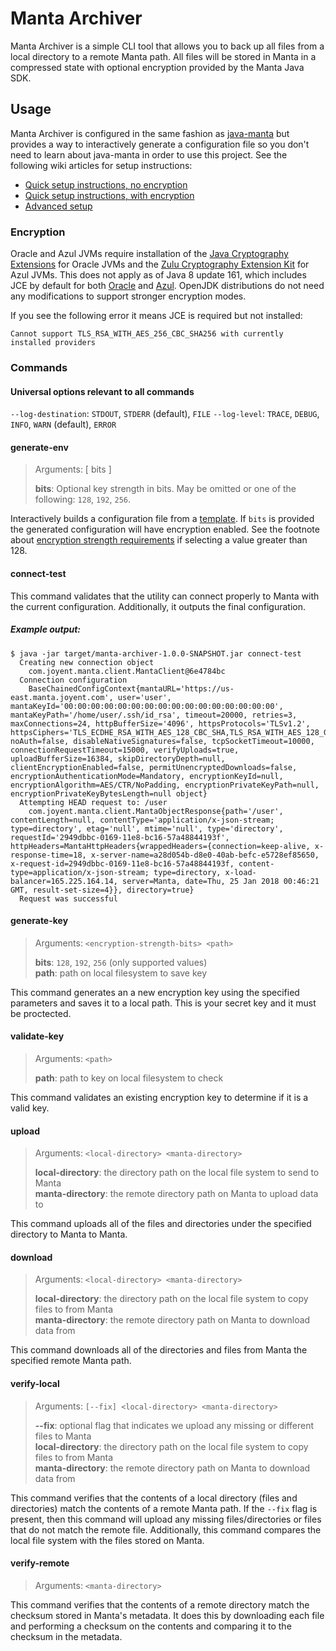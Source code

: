 # Manta Archiver

Manta Archiver is a simple CLI tool that allows you to back up all files from
a local directory to a remote Manta path. All files will be stored in Manta
in a compressed state with optional encryption provided by the Manta Java SDK.

## Usage

Manta Archiver is configured in the same fashion as [java-manta](https://github.com/joyent/java-manta) but provides a way
to interactively generate a configuration file so you don't need to learn about java-manta in order to use this project.
See the following wiki articles for setup instructions:

- [Quick setup instructions, no encryption](https://github.com/joyent/manta-archiver/wiki/Quick-setup,-no-encryption)
- [Quick setup instructions, with encryption](https://github.com/joyent/manta-archiver/wiki/Quick-setup,-with-encryption)
- [Advanced setup](https://github.com/joyent/manta-archiver/wiki/Advanced-setup)

### Encryption
Oracle and Azul JVMs require installation of the
[Java Cryptography Extensions](http://www.oracle.com/technetwork/java/javase/downloads/jce8-download-2133166.html) for Oracle JVMs and the [Zulu Cryptography Extension Kit](https://www.azul.com/products/zulu-and-zulu-enterprise/zulu-cryptography-extension-kit/) for Azul JVMs. This does not apply as of Java 8 update 161, which includes JCE by default for both [Oracle](http://www.oracle.com/technetwork/java/javase/8u161-relnotes-4021379.html#JDK-8170157) and [Azul](https://support.azul.com/hc/en-us/articles/115001122623-Java-Cryptography-Extension-JCE-for-Zing). OpenJDK distributions do not need any modifications to support stronger encryption modes.

If you see the following error it means JCE is required but not installed:
```
Cannot support TLS_RSA_WITH_AES_256_CBC_SHA256 with currently installed providers
```

### Commands

#### Universal options relevant to all commands
`--log-destination`: `STDOUT`, `STDERR` (default), `FILE`
`--log-level`: `TRACE`, `DEBUG`, `INFO`, `WARN` (default), `ERROR`

#### generate-env
> Arguments: [ bits ]
>
> **bits**: Optional key strength in bits. May be omitted or one of the following: `128`, `192`, `256`.

Interactively builds a configuration file from a [template](/src/main/java/resources/env.sh). If `bits` is provided the generated configuration will have encryption enabled. See the footnote about [encryption strength requirements](#encryption) if selecting a value greater than 128.

#### connect-test

This command validates that the utility can connect properly to Manta with the
current configuration. Additionally, it outputs the final configuration.

##### Example output:

```
$ java -jar target/manta-archiver-1.0.0-SNAPSHOT.jar connect-test
  Creating new connection object
    com.joyent.manta.client.MantaClient@6e4784bc
  Connection configuration
    BaseChainedConfigContext{mantaURL='https://us-east.manta.joyent.com', user='user', mantaKeyId='00:00:00:00:00:00:00:00:00:00:00:00:00:00:00:00', mantaKeyPath='/home/user/.ssh/id_rsa', timeout=20000, retries=3, maxConnections=24, httpBufferSize='4096', httpsProtocols='TLSv1.2', httpsCiphers='TLS_ECDHE_RSA_WITH_AES_128_CBC_SHA,TLS_RSA_WITH_AES_128_GCM_SHA256,TLS_RSA_WITH_AES_256_CBC_SHA256,TLS_RSA_WITH_AES_128_CBC_SHA256', noAuth=false, disableNativeSignatures=false, tcpSocketTimeout=10000, connectionRequestTimeout=15000, verifyUploads=true, uploadBufferSize=16384, skipDirectoryDepth=null, clientEncryptionEnabled=false, permitUnencryptedDownloads=false, encryptionAuthenticationMode=Mandatory, encryptionKeyId=null, encryptionAlgorithm=AES/CTR/NoPadding, encryptionPrivateKeyPath=null, encryptionPrivateKeyBytesLength=null object}
  Attempting HEAD request to: /user
    com.joyent.manta.client.MantaObjectResponse{path='/user', contentLength=null, contentType='application/x-json-stream; type=directory', etag='null', mtime='null', type='directory', requestId='2949dbbc-0169-11e8-bc16-57a48844193f', httpHeaders=MantaHttpHeaders{wrappedHeaders={connection=keep-alive, x-response-time=18, x-server-name=a28d054b-d8e0-40ab-befc-e5728ef85650, x-request-id=2949dbbc-0169-11e8-bc16-57a48844193f, content-type=application/x-json-stream; type=directory, x-load-balancer=165.225.164.14, server=Manta, date=Thu, 25 Jan 2018 00:46:21 GMT, result-set-size=4}}, directory=true}
  Request was successful
```

#### generate-key
> Arguments: `<encryption-strength-bits> <path>`
>  
> **bits**: `128`, `192`, `256` (only supported values)  
> **path**: path on local filesystem to save key

This command generates an a new encryption key using the specified parameters
and saves it to a local path. This is your secret key and it must be proctected.

#### validate-key
> Arguments: `<path>`
>
> **path**: path to key on local filesystem to check

This command validates an existing encryption key to determine if it is a valid
key.

#### upload
> Arguments: `<local-directory> <manta-directory>`  
>  
> **local-directory**: the directory path on the local file system to send to Manta  
> **manta-directory**: the remote directory path on Manta to upload data to

This command uploads all of the files and directories under the specified
directory to Manta to Manta.

#### download
> Arguments: `<local-directory> <manta-directory>`  
>  
> **local-directory**: the directory path on the local file system to copy files to from Manta  
> **manta-directory**: the remote directory path on Manta to download data from

This command downloads all of the directories and files from Manta the specified
remote Manta path.

#### verify-local
> Arguments: `[--fix] <local-directory> <manta-directory>`  
>  
> **--fix**: optional flag that indicates we upload any missing or different files to Manta  
> **local-directory**: the directory path on the local file system to copy files to from Manta  
> **manta-directory**: the remote directory path on Manta to download data from

This command verifies that the contents of a local directory (files and
directories) match the contents of a remote Manta path. If the `--fix` flag is
present, then this command will upload any missing files/directories or files
that do not match the remote file. Additionally, this command compares the local
file system with the files stored on Manta.

#### verify-remote
> Arguments: `<manta-directory>`

This command verifies that the contents of a remote directory match the checksum
stored in Manta's metadata. It does this by downloading each file and performing
a checksum on the contents and comparing it to the checksum in the metadata.

